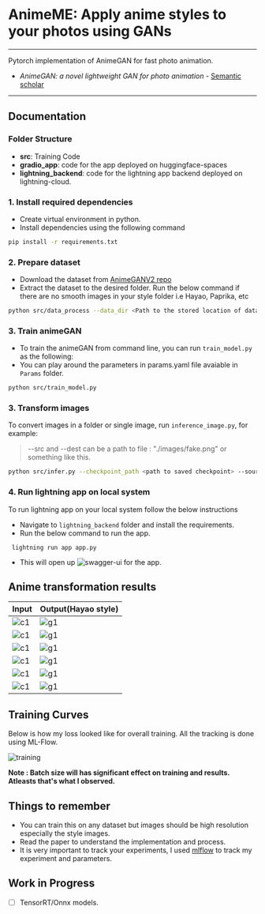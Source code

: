 # **AnimeME: Apply anime styles to your photos using GANs**
***

Pytorch implementation of AnimeGAN for fast photo animation.
* *AnimeGAN: a novel lightweight GAN for photo animation* - [Semantic scholar](https://www.semanticscholar.org/paper/AnimeGAN%3A-A-Novel-Lightweight-GAN-for-Photo-Chen-Liu/10a9c5d183e7e7df51db8bfa366bc862262b37d7#citing-papers)

***
## **Documentation**

### Folder Structure
* **src**: Training Code
* **gradio_app**: code for the app deployed on huggingface-spaces
* **lightning_backend**: code for the lightning app backend deployed on lightning-cloud.

### **1. Install required dependencies**

* Create virtual environment in python.
* Install dependencies using the following command
```bash
pip install -r requirements.txt
```

### **2. Prepare dataset**

* Download the dataset from [AnimeGANV2 repo](https://github.com/TachibanaYoshino/AnimeGANv2)
* Extract the dataset to the desired folder. Run the below command if there are no smooth images in your style folder i.e Hayao, Paprika, etc

```bash
python src/data_process --data_dir <Path to the stored location of dataset> --dataset <The name of the style data i.e Hayao/Paprika/Shenkai> --image-size 256
```


### **3. Train animeGAN**

* To train the animeGAN from command line, you can run `train_model.py` as the following:
* You can play around the parameters in params.yaml file avaiable in ```Params``` folder.

```bash
python src/train_model.py
```

### **3. Transform images**

To convert images in a folder or single image, run `inference_image.py`, for example:

> --src and --dest can be a path to file : "./images/fake.png" or something like this.

```bash
python src/infer.py --checkpoint_path <path to saved checkpoint> --source_path <path to src image> --dest_path <path to where image should be saved>
```

### **4. Run lightning app on local system**

To run lightning app on your local system follow the below instructions

* Navigate to ```lightning_backend``` folder and install the requirements.
* Run the below command to run the app.

``` lightning run app app.py```

* This will open up ![swagger-ui](https://github.com/swagger-api/swagger-ui) for the app. 

## Anime transformation results


| Input | Output(Hayao style) |
|--|--|
|![c1](./outputs/arch.jpg)|![g1](./outputs/fake-arch.png)|
|![c1](./outputs/clay-banks-org.jpg)|![g1](./outputs/city-banks-anime.png)|
|![c1](./outputs/kimono-street-org.jpg)|![g1](./outputs/kimono-street.png)|
|![c1](./outputs/Japan.jpg)|![g1](./outputs/nigh-street-fake.png)|
|![c1](./outputs/cityscape.jpg)|![g1](./outputs/cityscape-fake.png)|
|![c1](./outputs/india.jpg)|![g1](./outputs/india-fake.png)|

## Training Curves
Below is how my loss looked like for overall training. All the tracking is done using ML-Flow.

![training](./outputs/training-curves.png)

**Note : Batch size will has significant effect on training and results. Atleasts that's what I observed.**

## Things to remember
* You can train this on any dataset but images should be high resolution especially the style images.
* Read the paper to understand the implementation and process.
* It is very important to track your experiments, I used [mlflow](https://mlflow.org/) to track my experiment and parameters.


## Work in Progress
- [ ] TensorRT/Onnx models.
